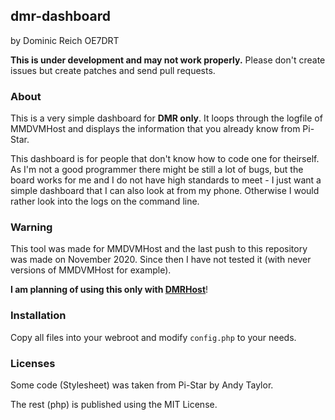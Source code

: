 ## dmr-dashboard

by Dominic Reich OE7DRT

**This is under development and may not work properly.** Please don't create issues
but create patches and send pull requests.

### About

This is a very simple dashboard for **DMR only**. It loops through the logfile of
MMDVMHost and displays the information that you already know from Pi-Star.

This dashboard is for people that don't know how to code one for theirself. As I'm
not a good programmer there might be still a lot of bugs, but the board works for me
and I do not have high standards to meet - I just want a simple dashboard that I can
also look at from my phone. Otherwise I would rather look into the logs on the command
line.

### Warning

This tool was made for MMDVMHost and the last push to this repository was made on November 2020.
Since then I have not tested it (with never versions of MMDVMHost for example).

**I am planning of using this only with [DMRHost](https://github.com/BrandMeister/DMRHost)**!

### Installation

Copy all files into your webroot and modify `config.php` to your needs.

### Licenses

Some code (Stylesheet) was taken from Pi-Star by Andy Taylor.

The rest (php) is published using the MIT License.

